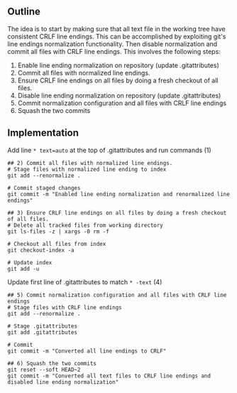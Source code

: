 ## Outline
The idea is to start by making sure that all text file in the working tree have consistent CRLF line endings. This can be accomplished by exploiting git's line endings normalization functionality. Then disable normalization and commit all files with CRLF line endings. This involves the following steps:

1) Enable line ending normalization on repository (update .gitattributes)
2) Commit all files with normalized line endings.
3) Ensure CRLF line endings on all files by doing a fresh checkout of all files.
4) Disable line ending normalization on repository (update .gitattributes)
5) Commit normalization configuration and all files with CRLF line endings
6) Squash the two commits

## Implementation
Add line `* text=auto` at the top of .gitattributes and run commands (1)
```
## 2) Commit all files with normalized line endings.
# Stage files with normalized line ending to index
git add --renormalize .

# Commit staged changes
git commit -m "Enabled line ending normalization and renormalized line endings"

## 3) Ensure CRLF line endings on all files by doing a fresh checkout of all files.
# Delete all tracked files from working directory
git ls-files -z | xargs -0 rm -f

# Checkout all files from index
git checkout-index -a

# Update index
git add -u
```

Update first line of .gitattributes to match `* -text` (4)
```
## 5) Commit normalization configuration and all files with CRLF line endings
# Stage files with CRLF line endings
git add --renormalize .

# Stage .gitattributes
git add .gitattributes

# Commit
git commit -m "Converted all line endings to CRLF"

## 6) Squash the two commits
git reset --soft HEAD~2
git commit -m "Converted all text files to CRLF line endings and disabled line ending normalization"
```
